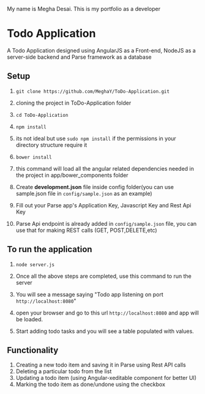 My name is Megha Desai. This is my portfolio as a developer

Todo Application
================

A Todo Application designed using AngularJS as a Front-end, NodeJS as a server-side backend and Parse framework as a database

## Setup

1. `git clone https://github.com/MeghaY/ToDo-Application.git`
  1. cloning the project in ToDo-Application folder

2. `cd ToDo-Application`

3. `npm install`
  1. its not ideal but use `sudo npm install` if the permissions in your directory structure require it

4. `bower install`
  1. this command will load all the angular related dependencies needed in the project in app/bower_components folder

5. Create **development.json** file inside config folder(you can use sample.json file in `config/sample.json` as an example)
  1. Fill out your Parse app's Application Key, Javascript Key and Rest Api Key
  2. Parse Api endpoint is already added in `config/sample.json` file, you can use that for making REST calls (GET, POST,DELETE,etc)

## To run the application

1. `node server.js`
  1. Once all the above steps are completed, use this command to run the server
  2. You will see a message saying "Todo app listening on port `http://localhost:8080`"

2. open your browser and go to this url `http://localhost:8080` and app will be loaded.

3. Start adding todo tasks and you will see a table populated with values.

## Functionality

1. Creating a new todo item and saving it in Parse using Rest API calls
2. Deleting a particular todo from the list
3. Updating a todo item (using Angular-xeditable component for better UI)
4. Marking the todo item as done/undone using the checkbox
